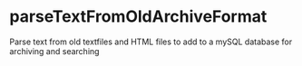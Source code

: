 # parseTextFromOldArchiveFormat
 Parse text from old textfiles and HTML files to add to a mySQL database for archiving and searching
